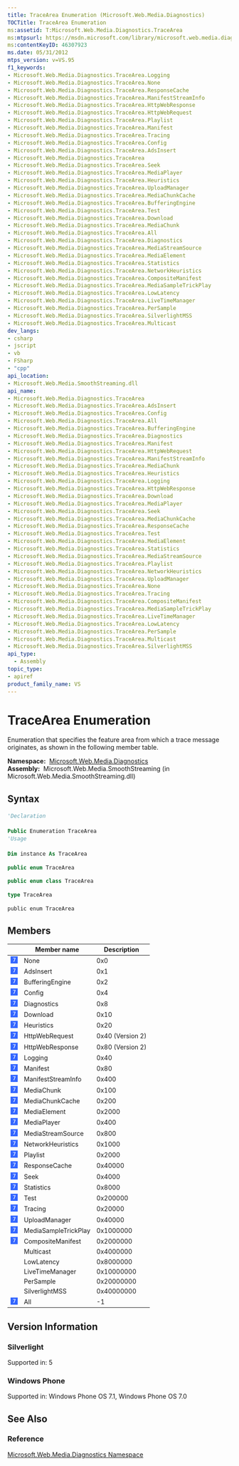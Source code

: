 ```yaml
---
title: TraceArea Enumeration (Microsoft.Web.Media.Diagnostics)
TOCTitle: TraceArea Enumeration
ms:assetid: T:Microsoft.Web.Media.Diagnostics.TraceArea
ms:mtpsurl: https://msdn.microsoft.com/library/microsoft.web.media.diagnostics.tracearea(v=VS.95)
ms:contentKeyID: 46307923
ms.date: 05/31/2012
mtps_version: v=VS.95
f1_keywords:
- Microsoft.Web.Media.Diagnostics.TraceArea.Logging
- Microsoft.Web.Media.Diagnostics.TraceArea.None
- Microsoft.Web.Media.Diagnostics.TraceArea.ResponseCache
- Microsoft.Web.Media.Diagnostics.TraceArea.ManifestStreamInfo
- Microsoft.Web.Media.Diagnostics.TraceArea.HttpWebResponse
- Microsoft.Web.Media.Diagnostics.TraceArea.HttpWebRequest
- Microsoft.Web.Media.Diagnostics.TraceArea.Playlist
- Microsoft.Web.Media.Diagnostics.TraceArea.Manifest
- Microsoft.Web.Media.Diagnostics.TraceArea.Tracing
- Microsoft.Web.Media.Diagnostics.TraceArea.Config
- Microsoft.Web.Media.Diagnostics.TraceArea.AdsInsert
- Microsoft.Web.Media.Diagnostics.TraceArea
- Microsoft.Web.Media.Diagnostics.TraceArea.Seek
- Microsoft.Web.Media.Diagnostics.TraceArea.MediaPlayer
- Microsoft.Web.Media.Diagnostics.TraceArea.Heuristics
- Microsoft.Web.Media.Diagnostics.TraceArea.UploadManager
- Microsoft.Web.Media.Diagnostics.TraceArea.MediaChunkCache
- Microsoft.Web.Media.Diagnostics.TraceArea.BufferingEngine
- Microsoft.Web.Media.Diagnostics.TraceArea.Test
- Microsoft.Web.Media.Diagnostics.TraceArea.Download
- Microsoft.Web.Media.Diagnostics.TraceArea.MediaChunk
- Microsoft.Web.Media.Diagnostics.TraceArea.All
- Microsoft.Web.Media.Diagnostics.TraceArea.Diagnostics
- Microsoft.Web.Media.Diagnostics.TraceArea.MediaStreamSource
- Microsoft.Web.Media.Diagnostics.TraceArea.MediaElement
- Microsoft.Web.Media.Diagnostics.TraceArea.Statistics
- Microsoft.Web.Media.Diagnostics.TraceArea.NetworkHeuristics
- Microsoft.Web.Media.Diagnostics.TraceArea.CompositeManifest
- Microsoft.Web.Media.Diagnostics.TraceArea.MediaSampleTrickPlay
- Microsoft.Web.Media.Diagnostics.TraceArea.LowLatency
- Microsoft.Web.Media.Diagnostics.TraceArea.LiveTimeManager
- Microsoft.Web.Media.Diagnostics.TraceArea.PerSample
- Microsoft.Web.Media.Diagnostics.TraceArea.SilverlightMSS
- Microsoft.Web.Media.Diagnostics.TraceArea.Multicast
dev_langs:
- csharp
- jscript
- vb
- FSharp
- "cpp"
api_location:
- Microsoft.Web.Media.SmoothStreaming.dll
api_name:
- Microsoft.Web.Media.Diagnostics.TraceArea
- Microsoft.Web.Media.Diagnostics.TraceArea.AdsInsert
- Microsoft.Web.Media.Diagnostics.TraceArea.Config
- Microsoft.Web.Media.Diagnostics.TraceArea.All
- Microsoft.Web.Media.Diagnostics.TraceArea.BufferingEngine
- Microsoft.Web.Media.Diagnostics.TraceArea.Diagnostics
- Microsoft.Web.Media.Diagnostics.TraceArea.Manifest
- Microsoft.Web.Media.Diagnostics.TraceArea.HttpWebRequest
- Microsoft.Web.Media.Diagnostics.TraceArea.ManifestStreamInfo
- Microsoft.Web.Media.Diagnostics.TraceArea.MediaChunk
- Microsoft.Web.Media.Diagnostics.TraceArea.Heuristics
- Microsoft.Web.Media.Diagnostics.TraceArea.Logging
- Microsoft.Web.Media.Diagnostics.TraceArea.HttpWebResponse
- Microsoft.Web.Media.Diagnostics.TraceArea.Download
- Microsoft.Web.Media.Diagnostics.TraceArea.MediaPlayer
- Microsoft.Web.Media.Diagnostics.TraceArea.Seek
- Microsoft.Web.Media.Diagnostics.TraceArea.MediaChunkCache
- Microsoft.Web.Media.Diagnostics.TraceArea.ResponseCache
- Microsoft.Web.Media.Diagnostics.TraceArea.Test
- Microsoft.Web.Media.Diagnostics.TraceArea.MediaElement
- Microsoft.Web.Media.Diagnostics.TraceArea.Statistics
- Microsoft.Web.Media.Diagnostics.TraceArea.MediaStreamSource
- Microsoft.Web.Media.Diagnostics.TraceArea.Playlist
- Microsoft.Web.Media.Diagnostics.TraceArea.NetworkHeuristics
- Microsoft.Web.Media.Diagnostics.TraceArea.UploadManager
- Microsoft.Web.Media.Diagnostics.TraceArea.None
- Microsoft.Web.Media.Diagnostics.TraceArea.Tracing
- Microsoft.Web.Media.Diagnostics.TraceArea.CompositeManifest
- Microsoft.Web.Media.Diagnostics.TraceArea.MediaSampleTrickPlay
- Microsoft.Web.Media.Diagnostics.TraceArea.LiveTimeManager
- Microsoft.Web.Media.Diagnostics.TraceArea.LowLatency
- Microsoft.Web.Media.Diagnostics.TraceArea.PerSample
- Microsoft.Web.Media.Diagnostics.TraceArea.Multicast
- Microsoft.Web.Media.Diagnostics.TraceArea.SilverlightMSS
api_type:
  - Assembly
topic_type:
- apiref
product_family_name: VS
---
```


# TraceArea Enumeration

Enumeration that specifies the feature area from which a trace message originates, as shown in the following member table.

**Namespace:**  [Microsoft.Web.Media.Diagnostics](microsoft-web-media-diagnostics-namespace_1.md)  
**Assembly:**  Microsoft.Web.Media.SmoothStreaming (in Microsoft.Web.Media.SmoothStreaming.dll)

## Syntax

```vb
'Declaration

Public Enumeration TraceArea
'Usage

Dim instance As TraceArea
```

```csharp
public enum TraceArea
```

```cpp
public enum class TraceArea
```

``` fsharp
type TraceArea
```

```jscript
public enum TraceArea
```

## Members

||Member name|Description|
|--- |--- |--- |
|![Supported by Windows Phone](images/Ff728255.slMobile(VS.95).gif "Supported by Windows Phone")|None|0x0|
|![Supported by Windows Phone](images/Ff728255.slMobile(VS.95).gif "Supported by Windows Phone")|AdsInsert|0x1|
|![Supported by Windows Phone](images/Ff728255.slMobile(VS.95).gif "Supported by Windows Phone")|BufferingEngine|0x2|
|![Supported by Windows Phone](images/Ff728255.slMobile(VS.95).gif "Supported by Windows Phone")|Config|0x4|
|![Supported by Windows Phone](images/Ff728255.slMobile(VS.95).gif "Supported by Windows Phone")|Diagnostics|0x8|
|![Supported by Windows Phone](images/Ff728255.slMobile(VS.95).gif "Supported by Windows Phone")|Download|0x10|
|![Supported by Windows Phone](images/Ff728255.slMobile(VS.95).gif "Supported by Windows Phone")|Heuristics|0x20|
|![Supported by Windows Phone](images/Ff728255.slMobile(VS.95).gif "Supported by Windows Phone")|HttpWebRequest|0x40 (Version 2)|
|![Supported by Windows Phone](images/Ff728255.slMobile(VS.95).gif "Supported by Windows Phone")|HttpWebResponse|0x80 (Version 2)|
|![Supported by Windows Phone](images/Ff728255.slMobile(VS.95).gif "Supported by Windows Phone")|Logging|0x40|
|![Supported by Windows Phone](images/Ff728255.slMobile(VS.95).gif "Supported by Windows Phone")|Manifest|0x80|
|![Supported by Windows Phone](images/Ff728255.slMobile(VS.95).gif "Supported by Windows Phone")|ManifestStreamInfo|0x400|
|![Supported by Windows Phone](images/Ff728255.slMobile(VS.95).gif "Supported by Windows Phone")|MediaChunk|0x100|
|![Supported by Windows Phone](images/Ff728255.slMobile(VS.95).gif "Supported by Windows Phone")|MediaChunkCache|0x200|
|![Supported by Windows Phone](images/Ff728255.slMobile(VS.95).gif "Supported by Windows Phone")|MediaElement|0x2000|
|![Supported by Windows Phone](images/Ff728255.slMobile(VS.95).gif "Supported by Windows Phone")|MediaPlayer|0x400|
|![Supported by Windows Phone](images/Ff728255.slMobile(VS.95).gif "Supported by Windows Phone")|MediaStreamSource|0x800|
|![Supported by Windows Phone](images/Ff728255.slMobile(VS.95).gif "Supported by Windows Phone")|NetworkHeuristics|0x1000|
|![Supported by Windows Phone](images/Ff728255.slMobile(VS.95).gif "Supported by Windows Phone")|Playlist|0x2000|
|![Supported by Windows Phone](images/Ff728255.slMobile(VS.95).gif "Supported by Windows Phone")|ResponseCache|0x40000|
|![Supported by Windows Phone](images/Ff728255.slMobile(VS.95).gif "Supported by Windows Phone")|Seek|0x4000|
|![Supported by Windows Phone](images/Ff728255.slMobile(VS.95).gif "Supported by Windows Phone")|Statistics|0x8000|
|![Supported by Windows Phone](images/Ff728255.slMobile(VS.95).gif "Supported by Windows Phone")|Test|0x200000|
|![Supported by Windows Phone](images/Ff728255.slMobile(VS.95).gif "Supported by Windows Phone")|Tracing|0x20000|
|![Supported by Windows Phone](images/Ff728255.slMobile(VS.95).gif "Supported by Windows Phone")|UploadManager|0x40000|
|![Supported by Windows Phone](images/Ff728255.slMobile(VS.95).gif "Supported by Windows Phone")|MediaSampleTrickPlay|0x1000000|
|![Supported by Windows Phone](images/Ff728255.slMobile(VS.95).gif "Supported by Windows Phone")|CompositeManifest|0x2000000|
||Multicast|0x4000000|
||LowLatency|0x8000000|
||LiveTimeManager|0x10000000|
||PerSample|0x20000000|
||SilverlightMSS|0x40000000|
|![Supported by Windows Phone](images/Ff728255.slMobile(VS.95).gif "Supported by Windows Phone")|All|-1|


## Version Information

### Silverlight

Supported in: 5  

### Windows Phone

Supported in: Windows Phone OS 7.1, Windows Phone OS 7.0  

## See Also

### Reference

[Microsoft.Web.Media.Diagnostics Namespace](microsoft-web-media-diagnostics-namespace_1.md)

